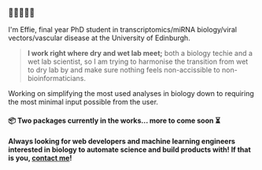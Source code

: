 ### 👋✨💜🧬🔬

I'm Effie, final year PhD student in transcriptomics/miRNA biology/viral vectors/vascular disease at the University of Edinburgh. 

> **I work right where dry and wet lab meet;** both a biology techie and a wet lab scientist, so I am trying to harmonise the transition from wet to dry lab by and make sure nothing feels non-accissible to non-bioinformaticians. 


Working on simplifying the most used analyses in biology down to requiring the most minimal input possible from the user.
#### 📦 Two packages currently in the works... more to come soon ⏳

#### Always looking for web developers and machine learning engineers interested in biology to automate science and build products with! If that is you, [contact me](mailto:hey@effie.bio)!



<!--
**effieklimi/effieklimi** is a ✨ _special_ ✨ repository because its `README.md` (this file) appears on your GitHub profile.

Here are some ideas to get you started:

- 🔭 I’m currently working on ...
- 🌱 I’m currently learning ...
- 👯 I’m looking to collaborate on ...
- 🤔 I’m looking for help with ...
- 💬 Ask me about ...
- 📫 How to reach me: ...
- 😄 Pronouns: ...
- ⚡ Fun fact: ...
-->
